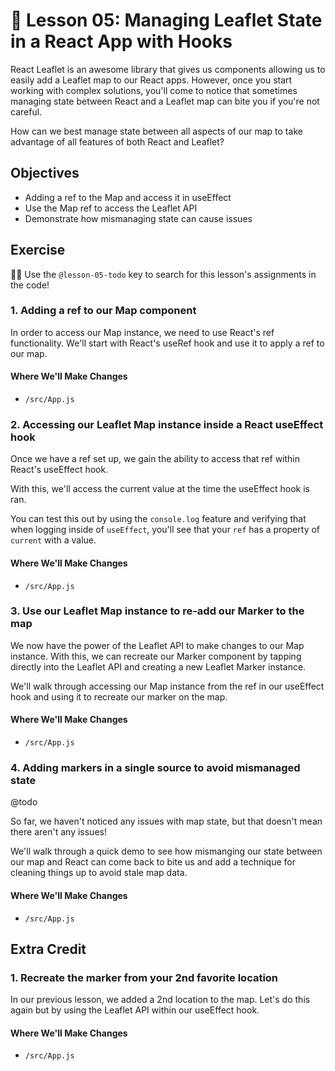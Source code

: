 # 📓 Lesson 05: Managing Leaflet State in a React App with Hooks

React Leaflet is an awesome library that gives us components allowing us to easily add a Leaflet map to our React apps. However, once you start working with complex solutions, you'll come to notice that sometimes managing state between React and a Leaflet map can bite you if you're not careful.

How can we best manage state between all aspects of our map to take advantage of all features of both React and Leaflet?

## Objectives
* Adding a ref to the Map and access it in useEffect
* Use the Map ref to access the Leaflet API
* Demonstrate how mismanaging state can cause issues

## Exercise

🕵️‍♂️ Use the `@lesson-05-todo` key to search for this lesson's assignments in the code!

### 1. Adding a ref to our Map component

In order to access our Map instance, we need to use React's ref functionality. We'll start with React's useRef hook and use it to apply a ref to our map.

#### Where We'll Make Changes
* `/src/App.js`

### 2. Accessing our Leaflet Map instance inside a React useEffect hook

Once we have a ref set up, we gain the ability to access that ref within React's useEffect hook.

With this, we'll access the current value at the time the useEffect hook is ran.

You can test this out by using the `console.log` feature and verifying that when logging inside of `useEffect`, you'll see that your `ref` has a property of `current` with a value.

#### Where We'll Make Changes
* `/src/App.js`

### 3. Use our Leaflet Map instance to re-add our Marker to the map

We now have the power of the Leaflet API to make changes to our Map instance. With this, we can recreate our Marker component by tapping directly into the Leaflet API and creating a new Leaflet Marker instance.

We'll walk through accessing our Map instance from the ref in our useEffect hook and using it to recreate our marker on the map.

#### Where We'll Make Changes
* `/src/App.js`

### 4. Adding markers in a single source to avoid mismanaged state

@todo

So far, we haven't noticed any issues with map state, but that doesn't mean there aren't any issues!

We'll walk through a quick demo to see how mismanging our state between our map and React can come back to bite us and add a technique for cleaning things up to avoid stale map data.

#### Where We'll Make Changes
* `/src/App.js`

## Extra Credit

### 1. Recreate the marker from your 2nd favorite location

In our previous lesson, we added a 2nd location to the map. Let's do this again but by using the Leaflet API within our useEffect hook.

#### Where We'll Make Changes
* `/src/App.js`
